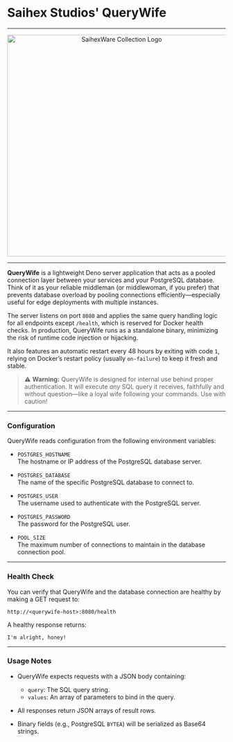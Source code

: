 # Saihex Studios' QueryWife

---

<div align="center">
  <img width="512" alt="SaihexWare Collection Logo" src="https://s3.saihex.com/public/logos/saihexware.svg"/>
</div>

---

**QueryWife** is a lightweight Deno server application that acts as a pooled connection layer between your services and your PostgreSQL database. Think of it as your reliable middleman (or middlewoman, if you prefer) that prevents database overload by pooling connections efficiently—especially useful for edge deployments with multiple instances.

The server listens on port `8080` and applies the same query handling logic for all endpoints except `/health`, which is reserved for Docker health checks. In production, QueryWife runs as a standalone binary, minimizing the risk of runtime code injection or hijacking.

It also features an automatic restart every 48 hours by exiting with code `1`, relying on Docker’s restart policy (usually `on-failure`) to keep it fresh and stable.

> ⚠️ **Warning:** QueryWife is designed for internal use behind proper authentication. It will execute *any* SQL query it receives, faithfully and without question—like a loyal wife following your commands. Use with caution!

---

### Configuration

QueryWife reads configuration from the following environment variables:

- `POSTGRES_HOSTNAME`  
  The hostname or IP address of the PostgreSQL database server.

- `POSTGRES_DATABASE`  
  The name of the specific PostgreSQL database to connect to.

- `POSTGRES_USER`  
  The username used to authenticate with the PostgreSQL server.

- `POSTGRES_PASSWORD`  
  The password for the PostgreSQL user.

- `POOL_SIZE`  
  The maximum number of connections to maintain in the database connection pool.

---

### Health Check

You can verify that QueryWife and the database connection are healthy by making a GET request to:

```
http://<querywife-host>:8080/health
```

A healthy response returns:

```
I'm alright, honey!
```

---

### Usage Notes

- QueryWife expects requests with a JSON body containing:  
  - `query`: The SQL query string.  
  - `values`: An array of parameters to bind in the query.

- All responses return JSON arrays of result rows.

- Binary fields (e.g., PostgreSQL `BYTEA`) will be serialized as Base64 strings.
